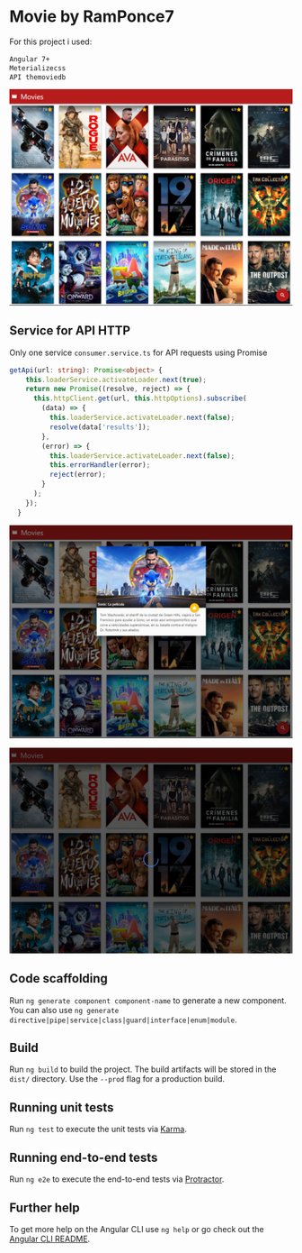 # Movie by RamPonce7

For this project i used: 

```
Angular 7+
Meterializecss
API themoviedb
```


![alt text](https://github.com/RamPonce7/Angular/blob/master/imgs_projects/movies_home.PNG)


## Service for API HTTP

Only one service `consumer.service.ts` for API requests using Promise 

```typescript
getApi(url: string): Promise<object> {
    this.loaderService.activateLoader.next(true);
    return new Promise((resolve, reject) => {
      this.httpClient.get(url, this.httpOptions).subscribe(
        (data) => {
          this.loaderService.activateLoader.next(false);
          resolve(data['results']);
        },
        (error) => {
          this.loaderService.activateLoader.next(false);
          this.errorHandler(error);
          reject(error);
        }
      );
    });
  }

```
![alt text](https://github.com/RamPonce7/Angular/blob/master/imgs_projects/movies_detail.PNG)


![alt text](https://github.com/RamPonce7/Angular/blob/master/imgs_projects/movies_loader.PNG)







## Code scaffolding

Run `ng generate component component-name` to generate a new component. You can also use `ng generate directive|pipe|service|class|guard|interface|enum|module`.

## Build

Run `ng build` to build the project. The build artifacts will be stored in the `dist/` directory. Use the `--prod` flag for a production build.

## Running unit tests

Run `ng test` to execute the unit tests via [Karma](https://karma-runner.github.io).

## Running end-to-end tests

Run `ng e2e` to execute the end-to-end tests via [Protractor](http://www.protractortest.org/).

## Further help

To get more help on the Angular CLI use `ng help` or go check out the [Angular CLI README](https://github.com/angular/angular-cli/blob/master/README.md).
